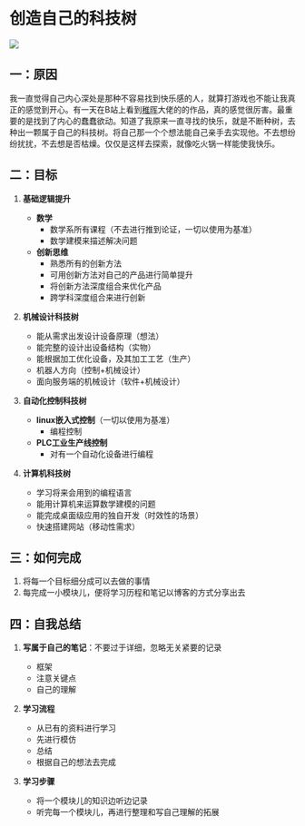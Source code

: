 # 创造自己的科技树

![](https://jixieshi.oss-cn-beijing.aliyuncs.com/img/科技树.jpg)

## 一：原因

​	我一直觉得自己内心深处是那种不容易找到快乐感的人，就算打游戏也不能让我真正的感觉到开心。有一天在B站上看到[稚晖](https://space.bilibili.com/20259914?from=search&seid=7260414133521791417)大佬的的作品，真的感觉很厉害。最重要的是找到了内心的蠢蠢欲动。知道了我原来一直寻找的快乐，就是不断种树，去种出一颗属于自己的科技树。将自己那一个个想法能自己亲手去实现他。不去想纷纷扰扰，不去想是否枯燥。仅仅是这样去探索，就像吃火锅一样能使我快乐。

## 二：目标

1. **基础逻辑提升**
   - **数学**
     - 数学系所有课程（不去进行推到论证，一切以使用为基准）
     - 数学建模来描述解决问题
   - **创新思维**
     - 熟悉所有的创新方法
     - 可用创新方法对自己的产品进行简单提升
     - 将创新方法深度组合来优化产品
     - 跨学科深度组合来进行创新

2. **机械设计科技树**
   - 能从需求出发设计设备原理（想法）
   - 能完整的设计出设备结构（实物）
   - 能根据加工优化设备，及其加工工艺（生产）
   - 机器人方向（控制+机械设计）
   - 面向服务端的机械设计（软件+机械设计）

3. **自动化控制科技树**
   - **linux嵌入式控制**（一切以使用为基准）
     - 编程控制
   - **PLC工业生产线控制**
     - 对有一个自动化设备进行编程

4. **计算机科技树**
   -  学习将来会用到的编程语言
   - 能用计算机来运算数学建模的问题
   - 能完成桌面级应用的独自开发（时效性的场景）
   - 快速搭建网站（移动性需求）

## 三：如何完成

1. 将每一个目标细分成可以去做的事情
2. 每完成一小模块儿，便将学习历程和笔记以博客的方式分享出去

## 四：自我总结

1. **写属于自己的笔记**：不要过于详细，忽略无关紧要的记录
   - 框架
   - 注意关键点
   - 自己的理解

2. **学习流程**
   - 从已有的资料进行学习
   - 先进行模仿
   - 总结
   - 根据自己的想法去完成

3. **学习步骤**
   - 将一个模块儿的知识边听边记录
   - 听完每一个模块儿，再进行整理和写自己理解的拓展